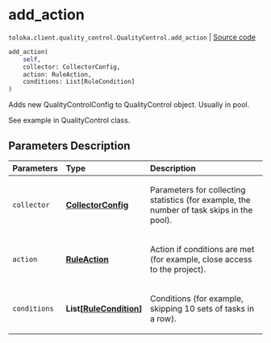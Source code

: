 # add_action
`toloka.client.quality_control.QualityControl.add_action` | [Source code](https://github.com/Toloka/toloka-kit/blob/v1.2.0/src/client/quality_control.py#L143)

```python
add_action(
    self,
    collector: CollectorConfig,
    action: RuleAction,
    conditions: List[RuleCondition]
)
```

Adds new QualityControlConfig to QualityControl object. Usually in pool.


See example in QualityControl class.

## Parameters Description

| Parameters | Type | Description |
| :----------| :----| :-----------|
`collector`|**[CollectorConfig](toloka.client.collectors.CollectorConfig.md)**|<p>Parameters for collecting statistics (for example, the number of task skips in the pool).</p>
`action`|**[RuleAction](toloka.client.actions.RuleAction.md)**|<p>Action if conditions are met (for example, close access to the project).</p>
`conditions`|**List\[[RuleCondition](toloka.client.conditions.RuleCondition.md)\]**|<p>Conditions (for example, skipping 10 sets of tasks in a row).</p>
